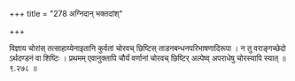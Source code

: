 +++
title = "278 अग्निदान् भक्तदांश्"

+++

विज्ञाय चोरांस् तत्साहाय्येनाइतानि कुर्वतां चोरवच् छिष्टिस् ताडनबन्धनपरिभाषणादिरूपा । न तु वराङ्गच्छेदो ऽर्थदण्डनं वा शिष्टिः । प्रथमम् एवानुक्तापि चौर्यं वर्णानां चोरवच् छिष्टिर् अल्पेष्व् अपराधेषु चोरस्यापि स्यात् ॥ ९.२७८ ॥